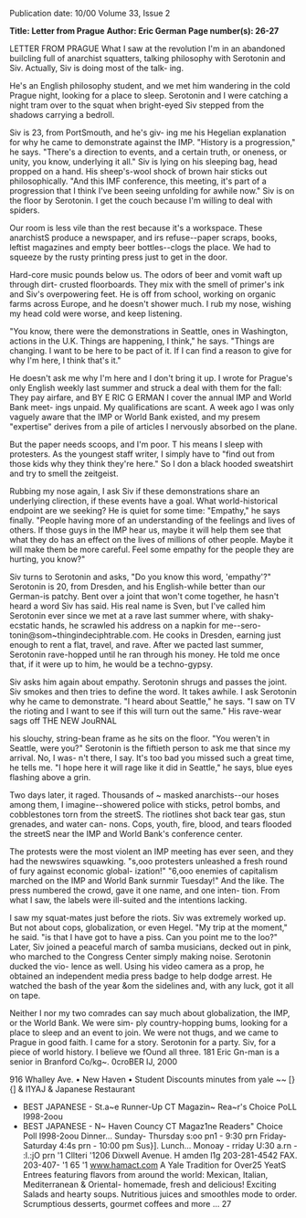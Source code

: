 Publication date: 10/00
Volume 33, Issue 2

**Title: Letter from Prague**
**Author: Eric German**
**Page number(s): 26-27**

LETTER FROM PRAGUE 
What I saw at the revolution 
I'm in an abandoned builcling full of anarchist 
squatters, talking philosophy with Serotonin 
and Siv. Actually, Siv is doing most of the talk-
ing. 


He's an English philosophy student, and 
we met him wandering in the cold Prague 
night, looking for a place to sleep. Serotonin 
and I were catching a night tram over to the 
squat when bright-eyed Siv stepped from the 
shadows carrying a bedroll. 


Siv is 23, from PortSmouth, and he's giv-
ing me his Hegelian explanation for why he 
came to demonstrate against the IMP. "History 
is a progression," he says. "There's a direction 
to events, and a certain truth, or oneness, or 
unity, you know, underlying it all." Siv is lying 
on his sleeping bag, head propped on a hand. 
His sheep's-wool shock of brown hair sticks out 
philosophically. "And this IMF conference, this 
meeting, it's part of a progression that I think 
I've been seeing unfolding for awhile now." Siv 
is on the floor by Serotonin. I get the couch 
because I'm willing to deal with spiders. 


Our room is less vile than the rest because 
it's a workspace. 
These anarchistS produce a 
newspaper, and irs refuse--paper scraps, books, 
leftist magazines and empty beer bottles--clogs 
the place. We had to squeeze by the rusty 
printing press just to get in the door. 


Hard-core music pounds below 
us. The 
odors of beer and vomit waft up through dirt-
crusted floorboards. They mix with the smell 
of primer's ink and Siv's overpowering feet. He 
is off from school, working on organic farms 
across Europe, and he doesn't shower much. I 
rub my nose, wishing my head cold were 
worse, and keep listening. 


"You know, there were the demonstrations 
in Seattle, ones in Washington, actions in the 
U.K. 
Things are happening, I think," he says. 
"Things are changing. I want to be here to be 
pact of it. If I can find a reason to give for 
why I'm here, I think that's it." 


He doesn't ask me why I'm here and I 
don't bring it up. I wrote for Prague's only 
English weekly last summer and struck a deal 
with them for the fall: They pay airfare, and 
BY E RIC G ERMAN 
I cover the annual IMP and World Bank meet-
ings unpaid. My qualifications are scant. A week 
ago I was only vaguely aware that the IMP or 
World Bank existed, and my presem "expertise" 
derives from a pile of articles I nervously absorbed 
on the plane. 


But the paper needs scoops, and I'm poor. 
T his means I sleep with protesters. As the 
youngest staff writer, I simply have to "find out 
from those kids why they think they're here." 
So I don a black hooded sweatshirt and try to 
smell the zeitgeist. 


Rubbing my nose again, I ask Siv if these 
demonstrations share an underlying clirection, if 
these events have a goal. What world-historical 
endpoint are we seeking? He is quiet for some 
time: "Empathy," he says finally. "People having 
more of an understanding of the feelings and 
lives of others. If those guys in the IMP hear 
us, maybe it will help them see that what they 
do has an effect on the lives of millions of 
other people. Maybe it will make them be more 
careful. Feel some empathy for the people they 
are hurting, you know?" 


Siv turns to Serotonin and asks, "Do you 
know this word, 'empathy'?" Serotonin is 20, 
from Dresden, and his English-while better 
than our German-is patchy. Bent over a joint 
that won't come together, he hasn't heard a word 
Siv has said. His real name is Sven, but I've 
called him Serotonin ever since we met at a rave 
last summer where, with shaky-ecstatic hands, he 
scrawled his address on a napkin for me--sero-
tonin@som~thingindeciphtrable.com. He cooks in 
Dresden, earning just enough to rent a flat, 
travel, and rave. After we pacted last summer, 
Serotonin rave-hopped until he ran through his 
money. He told me once that, if it were up to 
him, he would be a techno-gypsy. 


Siv 
asks 
him 
again 
about 
empathy. 
Serotonin shrugs and passes 
the joint. Siv 
smokes and then tries to define the word. It 
takes awhile. I ask Serotonin why he came to 
demonstrate. "I heard about Seattle," he says. "I 
saw on TV the rioting and I want to see if this 
will turn out the same." His rave-wear sags off 
THE NEW JouRNAL 


his slouchy, string-bean frame as he sits 
on the floor. "You weren't in Seattle, were 
you?" Serotonin is the fiftieth person to 
ask me that since my arrival. No, I was-
n't there, I say. It's too bad you missed 
such a great time, he tells me. "I hope 
here it will rage like it did in Seattle," 
he says, blue eyes flashing above a grin. 


Two days later, it raged. Thousands of ~ 
masked 
anarchists--our hoses among 
them, I imagine--showered police with 
sticks, petrol bombs, and cobblestones torn 
from the streetS. The riotlines shot back 
tear gas, stun grenades, and water can-
nons. Cops, youth, fire, 
blood, and 
tears flooded the streetS near the IMP 
and World Bank's conference center. 


The protests were the most violent an 
IMP meeting has ever seen, and they had 
the newswires squawking. 
"s,ooo protesters unleashed a fresh 
round of fury against economic global-
ization!" 
"6,ooo 
enemies 
of 
capitalism 
marched on the IMP and World Bank 
surnmir Tuesday!" 
And the like. The press numbered the 
crowd, gave it one name, and one inten-
tion. From what I saw, the labels were 
ill-suited and the intentions lacking. 


I saw my squat-mates just before the 
riots. Siv was extremely worked up. But 
not about cops, globalization, or even 
Hegel. "My trip at the moment," he 
said. "is that I have got to have a piss. 
Can you point me to the loo?" Later, 
Siv joined a peaceful march of samba 
musicians, decked out in pink, who 
marched to the Congress Center simply 
making noise. Serotonin ducked the vio-
lence as well. Using his video camera as 
a prop, he obtained an independent 
media press badge to help dodge arrest. 
He watched the bash of the year &om 
the sidelines and, with any luck, got it 
all on tape. 


Neither I nor my two comrades 
can say much about globalization, the 
IMP, or the World Bank. We were sim-
ply country-hopping bums, looking for 
a place to sleep and an event to join. 
We were not thugs, and we came to 
Prague in good faith. I came for a 
story. Serotonin for a party. Siv, for a 
piece of world history. I believe we 
fOund all three. 
181 
Eric Gn-man is a senior in 
Branford Co/kg~. 
0croBER IJ, 2000 

916 Whalley Ave. • New Haven • 
Student 
Discounts 
minutes from yale 
~~ [}{] & l1YAJ & 
Japanese Restaurant 
* BEST JAPANESE -
St.a~e Runner-Up 
CT Magazin~ Rea~r's Choice PoLL I998-2oou 
* BEST JAPANESE - N~ Haven Councy 
CT Magaz1ne Readers" Choice Poll I998-2oou 
Dinner... Sunday- Thursday s:oo pn1 - 9:30 prn 
Friday- Saturday 4:4s prn - 10:00 pm 
Sus}]. 
Lunch... 
Monoay - rriday U:30 a.rn - :l.:jO prn 
'1 Cllteri 
'1206 Dixwell Avenue. H amden 
l1g 
203-281-4542 
FAX. 203-407- '1 65 '1 
www.hamact.com 
A Yale Tradition for 
Over25 YeatS 
Entrees featuring flavors from 
around the world: 
Mexican, Italian, 
Mediterranean & Oriental-
homemade, fresh and delicious! 
Exciting Salads and hearty 
soups. Nutritious juices and 
smoothles mode to order. 
Scrumptious desserts, gourmet 
coffees and more ... 
27